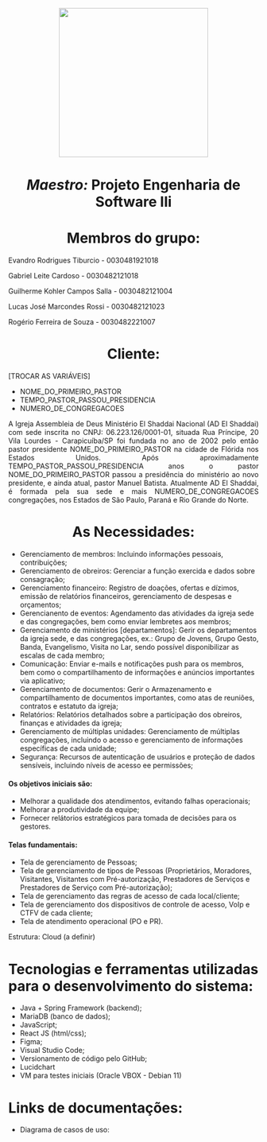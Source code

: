 
<p align="center">
<img src="https://user-images.githubusercontent.com/99259327/187318644-d6e53541-e582-4f90-81be-aa24393a72b3.png" width="300" />
</p>

# <h1 align="center"> *Maestro:* **Projeto Engenharia de Software IIi** </h1>
# <h1 align="center"> Membros do grupo: </h1>
Evandro Rodrigues Tiburcio - 0030481921018

Gabriel Leite Cardoso - 0030482121018

Guilherme Kohler Campos Salla - 0030482121004

Lucas José Marcondes Rossi - 0030482121023

Rogério Ferreira de Souza - 0030482221007

# <h1 align="center"> Cliente: </h1>


 [TROCAR AS VARIÁVEIS]
- NOME_DO_PRIMEIRO_PASTOR
- TEMPO_PASTOR_PASSOU_PRESIDENCIA
- NUMERO_DE_CONGREGACOES

<p  align="justify">
	A Igreja Assembleia de Deus Ministério El Shaddai Nacional (AD El Shaddai) com sede inscrita no CNPJ: 06.223.126/0001-01, situada Rua Príncipe, 20 Vila Lourdes - Carapicuíba/SP foi fundada no ano de 2002 pelo então pastor presidente NOME_DO_PRIMEIRO_PASTOR na cidade de Flórida nos Estados Unidos. Após aproximadamente TEMPO_PASTOR_PASSOU_PRESIDENCIA anos o pastor NOME_DO_PRIMEIRO_PASTOR passou a presidência do ministério ao novo presidente, e ainda  atual, pastor Manuel Batista.
	Atualmente AD El Shaddai, é formada pela sua sede e mais NUMERO_DE_CONGREGACOES congregações, nos Estados de São Paulo, Paraná e Rio Grande do Norte.
</p>

# <h1 align="center"> As Necessidades: </h1>

- Gerenciamento de membros: Incluindo informações pessoais, contribuições;
- Gerenciamento de obreiros: Gerenciar a função exercida e dados sobre consagração;
- Gerenciamento financeiro: Registro de doações, ofertas e dízimos, emissão de relatórios financeiros, gerenciamento de despesas e orçamentos;
- Gerencianento de eventos: Agendamento das atividades da igreja sede e das congregações, bem como enviar lembretes aos membros;
- Gerenciamento de ministérios [departamentos]: Gerir os departamentos da igreja sede, e das congregações, ex.: Grupo de Jovens, Grupo Gesto, Banda, Evangelismo, Visita no Lar, sendo possível disponibilizar as escalas de cada membro;
- Comunicação: Enviar e-mails e notificações push para os membros, bem como o compartilhamento de informações e anúncios importantes via aplicativo;
- Gerenciamento de documentos: Gerir o Armazenamento e compartilhamento de documentos importantes, como atas de reuniões, contratos e estatuto da igreja;
- Relatórios: Relatórios detalhados sobre a participação dos obreiros, finanças e atividades da igreja;
- Gerenciamento de múltiplas unidades: Gerenciamento de múltiplas congregações, incluindo o acesso e gerenciamento de informações específicas de cada unidade;
- Segurança: Recursos de autenticação de usuários e proteção de dados sensíveis, incluindo níveis de acesso ee permissões;

#### Os objetivos iniciais são:
* Melhorar a qualidade dos atendimentos, evitando falhas operacionais;
* Melhorar a produtividade da equipe;
* Fornecer relátorios estratégicos para tomada de decisões para os gestores.
	
#### Telas fundamentais:
- Tela de gerenciamento de Pessoas;
- Tela de gerenciamento de tipos de Pessoas (Proprietários, Moradores, Visitantes, Visitantes com Pré-autorização, Prestadores de Serviços e Prestadores de Serviço com Pré-autorização);
- Tela de gerenciamento das regras de acesso de cada local/cliente;
- Tela de gerenciamento dos dispositivos de controle de acesso, VoIp e CTFV de cada cliente;
- Tela de atendimento operacional (PO e PR).

	
 Estrutura:
	Cloud (a definir)
<p>

# Tecnologias e ferramentas utilizadas para o desenvolvimento do sistema:

- Java + Spring Framework (backend);
- MariaDB (banco de dados);
- JavaScript;
- React JS (html/css);
- Figma;
- Visual Studio Code;
- Versionamento de código pelo GitHub;
- Lucidchart
- VM para testes iniciais (Oracle VBOX - Debian 11)

# Links de documentações:
- Diagrama de casos de uso: 
